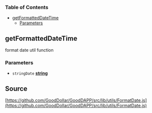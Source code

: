 <!-- Generated by documentation.js. Update this documentation by updating the source code. -->

### Table of Contents

-   [getFormattedDateTime][1]
    -   [Parameters][2]

## getFormattedDateTime

format date util function

### Parameters

-   `stringDate` **[string][3]** 

[1]: #getformatteddatetime

[2]: #parameters

[3]: https://developer.mozilla.org/docs/Web/JavaScript/Reference/Global_Objects/String
## Source
[https://github.com/GoodDollar/GoodDAPP/src/lib/utils/FormatDate.js](https://github.com/GoodDollar/GoodDAPP/src/lib/utils/FormatDate.js)

